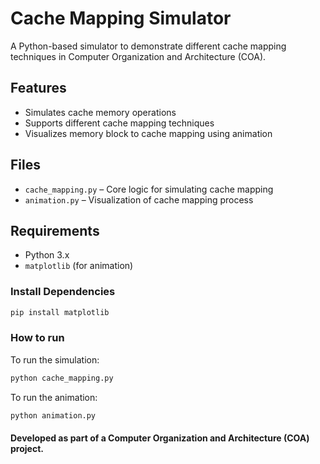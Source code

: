 # Cache Mapping Simulator

A Python-based simulator to demonstrate different cache mapping techniques in Computer Organization and Architecture (COA).

## Features

- Simulates cache memory operations
- Supports different cache mapping techniques
- Visualizes memory block to cache mapping using animation

## Files

- `cache_mapping.py` – Core logic for simulating cache mapping
- `animation.py` – Visualization of cache mapping process

## Requirements

- Python 3.x
- `matplotlib` (for animation)

### Install Dependencies

```bash
pip install matplotlib
```

### How to run
To run the simulation:
```bash
python cache_mapping.py
```
To run the animation:
```bash
python animation.py
```

#### Developed as part of a Computer Organization and Architecture (COA) project. 
